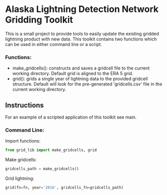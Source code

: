 # Alaska Lightning Detection Network Gridding Toolkit
This is a small project to provide tools to easily update the existing gridded lightning product with new data. This
toolkit contains two functions which can be used in either command line or a script. 
### Functions:
- make_gridcells(): constructs and saves a gridcell file to the current working directory. Default grid is aligned to the ERA 5 grid.
- grid(): grids a single year of lightning data to the provided gridcell structure. Default will look for the pre-generated 'gridcells.csv' file in the current working directory.
## Instructions
For an example of a scripted application of this toolkit see main.

### Command Line:

Import functions:
```python
from grid_lib import make_gridcells, grid
```

Make gridcells:
```python
gridcells_path = make_gridcells()
```

Grid lightning:
```python
grid(fn=fn, year='2016', gridcells_fn=gridcells_path)
```